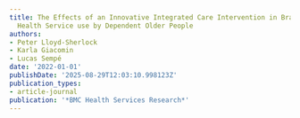 ```yaml
---
title: The Effects of an Innovative Integrated Care Intervention in Brazil on Local
  Health Service use by Dependent Older People
authors:
- Peter Lloyd-Sherlock
- Karla Giacomin
- Lucas Sempé
date: '2022-01-01'
publishDate: '2025-08-29T12:03:10.998123Z'
publication_types:
- article-journal
publication: '*BMC Health Services Research*'
---
```

